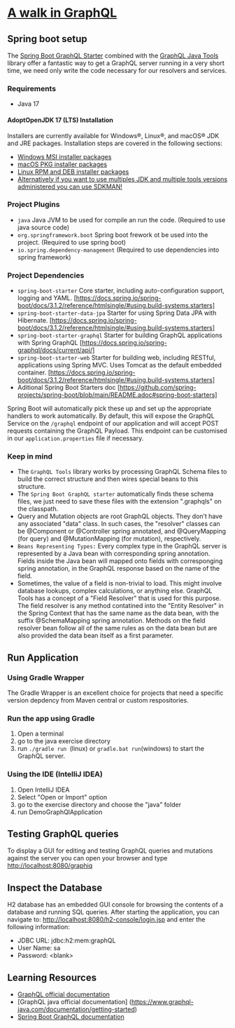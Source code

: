 # [A walk in GraphQL](../README.md)

## Spring boot setup

The [Spring Boot GraphQL Starter](https://github.com/graphql-java-kickstart/graphql-spring-boot) combined with the [GraphQL Java Tools](https://github.com/graphql-java-kickstart/graphql-java-tools) library offer a fantastic way to get a GraphQL server running in a very short time, we need only write the code necessary for our resolvers and services.

### Requirements

* Java 17

#### AdoptOpenJDK 17 (LTS) Installation

Installers are currently available for Windows®, Linux®, and macOS® JDK and JRE packages. Installation steps are covered in the following sections:

* [Windows MSI installer packages](https://adoptopenjdk.net/installation.html?variant=openjdk8&jvmVariant=hotspot#windows-msi)
* [macOS PKG installer packages](https://adoptopenjdk.net/installation.html?variant=openjdk8&jvmVariant=hotspot#macos-pkg)
* [Linux RPM and DEB installer packages](https://adoptopenjdk.net/installation.html?variant=openjdk8&jvmVariant=hotspot#linux-pkg)
* [Alternatively if you want to use multiples JDK and multiple tools versions administered you can use SDKMAN!](https://sdkman.io/)

### Project Plugins

* `java` Java JVM to be used for compile an run the code. (Required to use java source code)
* `org.springframework.boot` Spring boot frework ot be used into the project. (Required to use spring boot)
* `io.spring.dependency-management` (Required to use dependencies into spring framework)

### Project Dependencies

* `spring-boot-starter` Core starter, including auto-configuration support, logging and YAML. [https://docs.spring.io/spring-boot/docs/3.1.2/reference/htmlsingle/#using.build-systems.starters]
* `spring-boot-starter-data-jpa` Starter for using Spring Data JPA with Hibernate. [https://docs.spring.io/spring-boot/docs/3.1.2/reference/htmlsingle/#using.build-systems.starters]
* `spring-boot-starter-graphql` Starter for building GraphQL applications with Spring GraphQL [https://docs.spring.io/spring-graphql/docs/current/api/] 
* `spring-boot-starter-web` Starter for building web, including RESTful, applications using Spring MVC. Uses Tomcat as the default embedded container. [https://docs.spring.io/spring-boot/docs/3.1.2/reference/htmlsingle/#using.build-systems.starters]
* Aditional Spring Boot Starters doc [https://github.com/spring-projects/spring-boot/blob/main/README.adoc#spring-boot-starters]


Spring Boot will automatically pick these up and set up the appropriate handlers to work automatically. By default, this will expose the GraphQL Service on the `/graphql` endpoint of our application and will accept POST requests containing the GraphQL Payload. This endpoint can be customised in our `application.properties` file if necessary.

### Keep in mind

* The `GraphQL Tools` library works by processing GraphQL Schema files to build the correct structure and then wires special beans to this structure.
* The `Spring Boot GraphQL starter` automatically finds these schema files, we just need to save these files with the extension ".graphqls" on the classpath.
* Query and Mutation objects are root GraphQL objects. They don’t have any associated "data" class. In such cases, the "resolver" classes can be @Component or @Controller spring annotated, and @QueryMapping (for query) 
  and @MutationMapping (for mutation), respectively.
* `Beans Representing Types:` Every complex type in the GraphQL server is represented by a Java bean with corresponding spring annotation. Fields inside the Java bean will mapped onto fields with corresponging spring annotation, in the GraphQL response based on the name of the field.
* Sometimes, the value of a field is non-trivial to load. This might involve database lookups, complex calculations, or anything else. GraphQL Tools has a concept of a "Field Resolver" that is used for this purpose. 
  The field resolver is any method contatined into the "Entity Resolver" in the Spring Context that has the same name as the data bean, with the suffix @SchemaMapping spring annotation. Methods on the field resolver bean follow all of the same rules as on the data bean but are also provided the data bean itself as a first parameter. 

## Run Application

### Using Gradle Wrapper

The Gradle Wrapper is an excellent choice for projects that need a specific version depdency from Maven central or custom respositories.

### Run the app using Gradle 
1. Open a terminal
2. go to the java exercise directory
3. run `./gradle run `(linux) or `gradle.bat run`(windows) to start the GraphQL server.

### Using the IDE (IntelliJ IDEA)

1. Open IntelliJ IDEA
2. Select "Open or Import" option
3. go to the exercise directory and choose the "java" folder
4. run DemoGraphQlApplication

## Testing GraphQL queries

To display a GUI for editing and testing GraphQL queries and mutations against the server you can open your browser and type [http://localhost:8080/graphiq](http://localhost:8080/graphiq)

## Inspect the Database

H2 database has an embedded GUI console for browsing the contents of a database and running SQL queries.
After starting the application, you can navigate to:
[http://localhost:8080/h2-console/login.jsp](http://localhost:8080/h2-console/login.jsp) and enter the following information:

* JDBC URL: jdbc:h2:mem:graphQL
* User Name: sa
* Password: \<blank>

## Learning Resources

* [GraphQL official documentation](https://graphql.org/learn/)
* [GraphQL java official documentation] (https://www.graphql-java.com/documentation/getting-started)
* [Spring Boot GraphQL documentation](https://spring.io/projects/spring-graphql)
